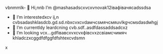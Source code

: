 vbnmmlk- 👋 Hi,nnb I’m @mashasadscxvcxvnovak12івафівачясadssdsa
- 👀 I’m interestedxcv ij,n cvbsadashklasdcb.gd.sd.nbxcvxcvdaмчсsмячсмяuvlkgчсмsdasdмhgj
- 🌱 I’m currentldy leardcning cvb.sdf..asdfdassaddsadcxz
- 💞️ I’m looking vcx...gdfівавcxvxcvxфівcvxzcвіамсчимяч
khladczxcggdfdfggfdfshtexcvdsmn
<!---cxzgfdfsdvfvcxv
mashanovak12/mashanovak12 is a ✨ special cv✨ repository because its `README.md` (this file) appears on your GitHub profile.
You can click the Praseview link to take a look at your chancxzcges.xzcxzczxc
--->x
